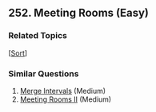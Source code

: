 <!--|This file generated by command(leetcode description); DO NOT EDIT.    |-->
<!--+----------------------------------------------------------------------+-->
<!--|@author    Openset <openset.wang@gmail.com>                           |-->
<!--|@link      https://github.com/openset                                 |-->
<!--|@home      https://github.com/openset/leetcode                        |-->
<!--+----------------------------------------------------------------------+-->

## 252. Meeting Rooms (Easy)



### Related Topics
  [[Sort](https://github.com/openset/leetcode/tree/master/tag/sort/README.md)]

### Similar Questions
  1. [Merge Intervals](https://github.com/openset/leetcode/tree/master/problems/merge-intervals) (Medium)
  1. [Meeting Rooms II](https://github.com/openset/leetcode/tree/master/problems/meeting-rooms-ii) (Medium)
